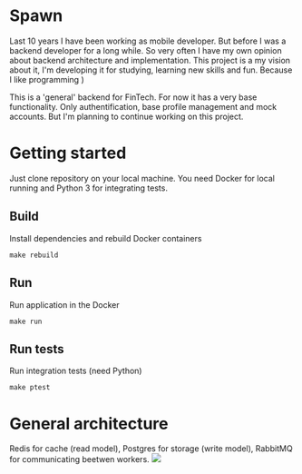 # Spawn

Last 10 years I have been working as mobile developer. But before I was a backend developer for a long while. So very often I have my own opinion about backend architecture and implementation. This project is a my vision about it, I'm developing it for studying, learning new skills and fun. Because I like programming )

This is a 'general' backend for FinTech. For now it has a very base functionality. Only authentification, base profile management and mock accounts. But I'm planning to continue working on this project.

# Getting started

Just clone repository on your local machine.
You need Docker for local running and Python 3 for integrating tests.

## Build

Install dependencies and rebuild Docker containers
```
make rebuild
```
## Run

Run application in the Docker
```
make run
```

## Run tests

Run integration tests (need Python)
```
make ptest
```
# General architecture

Redis for cache (read model), Postgres for storage (write model), RabbitMQ for communicating beetwen workers.
![](https://github.com/gavrilaf/spawn/blob/master/spawn-arch.png)
